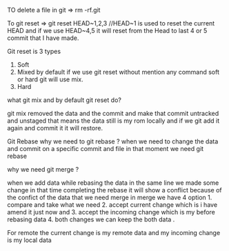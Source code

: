 

TO delete a file in git 
=> rm -rf.git


To git reset 
=> git reset HEAD~1,2,3 //HEAD~1 is used to reset the current HEAD and if we use HEAD~4,5 it will reset from the Head to last 4 or 5 commit that I have made. 

Git reset is 3 types 
1. Soft
2. Mixed by default if we use git reset without mention any command soft or hard git will use mix.
3. Hard

what git mix and by default git reset do?

git mix removed the data and the commit and make that commit untracked and unstaged that means the data still is my rom locally and if we git add it again and commit it it will restore.

Git Rebase why we need to git rebase ?
when we need to change the data and commit on a specific commit and file in that moment we need git rebase


why we need git merge ?

when we add data while rebasing the data in the same line we made some change in that time completing the rebase it will show a conflict because of the confict of the data that we need merge in merge we have 4 option 1. compare and take what we need 
2. accept current change which is i have amend it just now and
3. accept the incoming change which is my before rebasing data 
4. both changes we can keep the both data .

For remote the current change is my remote data and my incoming change is my local data 